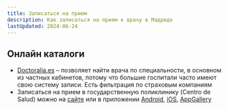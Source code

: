 ```yaml
---
title: Записаться на прием
description: Как записаться на прием к врачу в Мадриде
lastUpdated: 2024-06-24
---
```


## Онлайн каталоги

- [Doctoralia.es](https://www.doctoralia.es/buscar?q=&loc=Madrid) – позволяет найти врача по специальности, в основном из частных кабинетов, потому что большие госпитали часто имеют свою систему записи. Есть фильтрация по страховым компаниям
- Записаться на прием в государственную поликлинику (Centro de Salud) можно на [сайте](https://citahos.sanidadmadrid.org/webae/ValidarTarjetaMedicoAction.do) или в приложении [Android](https://play.google.com/store/apps/details?id=org.madrid.citasanitaria), [iOS](https://apps.apple.com/es/app/cita-sanitaria-madrid/id798785132), [AppGallery](https://appgallery.huawei.com/#/app/C103424277)

